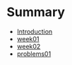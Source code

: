 # Summary

* [Introduction](README.md)
* [week01](week01/week01.md)
* [week02](week02/week02.md)
* [problems01](week01/problems01.md)

